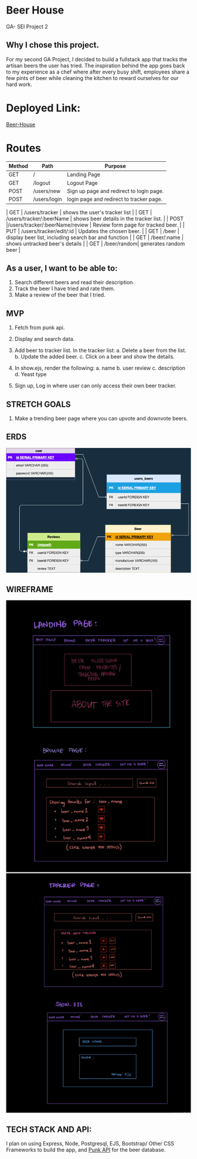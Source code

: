 # Beer House
GA- SEI Project 2
## Why I chose this project.
For my second GA Project, I decided to build a fullstack app that tracks the artisan beers the user has tried. The inspiration behind the app goes back to my experience as a chef where after every busy shift, employees share a few pints of beer while cleaning the kitchen to reward ourselves for our hard work. 

# Deployed Link: 
[Beer-House](https://beer-house.herokuapp.com/)

# Routes
| Method | Path | Purpose |
| ------ | -------------- | -------------------------------- |
| GET | / | Landing Page | Shows a carousel of beer photos.
| GET | /logout | Logout Page | Logs user out.
| POST | /users/new | Sign up page and redirect to login page. |
| POST | /users/login | login page and redirect to tracker page. |

| GET | /users/tracker | shows the user's tracker list |
| GET | /users/tracker/:beerName | shows beer details in the tracker list. |
| POST |/users/tracker/:beerName/review | Review form page for tracked beer. |
| PUT | /users/tracker/edit/:id | Updates the chosen beer. |
| GET | /beer | display beer list, including search bar and function |
| GET | /beer/:name | shows untracked beer's details |
| GET | /beer/random| generates random beer |


## As a user, I want to be able to:
1. Search different beers and read their description.
2. Track the beer I have tried and rate them.
3. Make a review of the beer that I tried.

## MVP 
1. Fetch from punk api.
2. Display and search data.
3. Add beer to tracker list.
    In the tracker list:
        a. Delete a beer from the list.
        b. Update the added beer.
        c. Click on a beer and show the details.
4. In show.ejs, render the following:
        a. name
        b. user review
        c. description
        d. Yeast type

5. Sign up, Log in where user can only access their own beer tracker.

## STRETCH GOALS
1. Make a trending beer page where you can upvote and downvote beers.



## ERDS

![An ERD of my project](./ERD.drawio.png)

## WIREFRAME 
![Landing Page](./wireframes/landing.jpeg)
![Other Pages Wireframe](./wireframes/wf2.jpeg)

## TECH STACK AND API:
I plan on using Express, Node, Postgresql, EJS, Bootstrap/ Other CSS Frameworks to build the app, and [Punk API](https://punkapi.com) for the beer database.